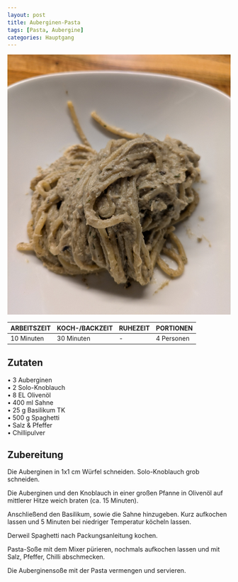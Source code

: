 ```yaml
---
layout: post
title: Auberginen-Pasta
tags: [Pasta, Aubergine]
categories: Hauptgang
---
```



![Auberginen-Pasta](/assets/images/Auberginen-Pasta.jpg)

| ARBEITSZEIT | KOCH-/BACKZEIT | RUHEZEIT | PORTIONEN |
|--------------|--------------|--------------|--------------|
| 10 Minuten | 30 Minuten | - | 4 Personen |



## Zutaten
• 3 Auberginen  
• 2 Solo-Knoblauch    
• 8 EL Olivenöl  
• 400 ml Sahne  
• 25 g Basilikum TK    
• 500 g Spaghetti  
• Salz & Pfeffer  
• Chillipulver


## Zubereitung
Die Auberginen in 1x1 cm Würfel schneiden. Solo-Knoblauch grob schneiden. 

Die Auberginen und den Knoblauch in einer großen Pfanne in Olivenöl auf mittlerer Hitze weich braten (ca. 15 Minuten). 

Anschließend den Basilikum, sowie die Sahne hinzugeben. Kurz aufkochen lassen und 5 Minuten bei niedriger Temperatur köcheln lassen.   

Derweil Spaghetti nach Packungsanleitung kochen.

Pasta-Soße mit dem Mixer pürieren, nochmals aufkochen lassen und mit Salz, Pfeffer, Chilli abschmecken. 

Die Auberginensoße mit der Pasta vermengen und servieren.


